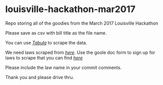 # louisville-hackathon-mar2017
Repo storing all of the goodies from the March 2017 Louisville Hackathon

Please save as csv with bill title as the file name.

You can use [_Tabula_](http://tabula.technology/) to scrape the data.

We need laws scraped from [_here_](http://www.lrc.ky.gov/record/17RS/record.htm). Use the goole doc form to sign up for laws to scrape that you can find [_here_](https://docs.google.com/spreadsheets/d/1PMZdOcgm7Yk8uzgqSR2lfeWB1qiUhiLhyGh0jgdyucA/edit#gid=0)

Please include the law name in your commit comments.

Thank you and please drive thru.
